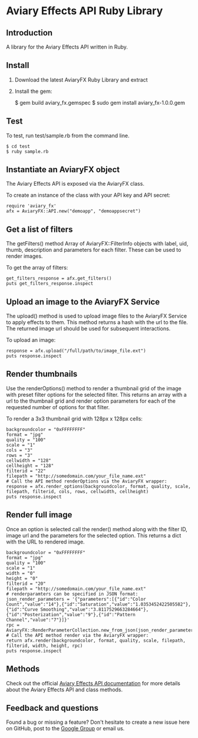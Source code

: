 # Aviary Effects API Ruby Library

## Introduction

A library for the Aviary Effects API written in Ruby.

## Install

1. Download the latest AviaryFX Ruby Library and extract
2. Install the gem:

    $ gem build aviary_fx.gemspec 
    $ sudo gem install aviary_fx-1.0.0.gem

## Test

To test, run test/sample.rb from the command line.

    $ cd test
    $ ruby sample.rb

## Instantiate an AviaryFX object

The Aviary Effects API is exposed via the AviaryFX class.

To create an instance of the class with your API key and API secret:

    require 'aviary_fx'
    afx = AviaryFX::API.new("demoapp", "demoappsecret")

## Get a list of filters

The getFilters() method Array of AviaryFX::FilterInfo objects with label, uid, thumb, description and parameters for each filter. These can be used to render images.

To get the array of filters:

    get_filters_response = afx.get_filters()
    puts get_filters_response.inspect

## Upload an image to the AviaryFX Service

The upload() method is used to upload image files to the AviaryFX Service to apply effects to them. This method returns a hash with the url to the file. The returned image url should be used for subsequent interactions.

To upload an image:

    response = afx.upload("/full/path/to/image_file.ext")
    puts response.inspect

## Render thumbnails

Use the renderOptions() method to render a thumbnail grid of the image with preset filter options for the selected filter. This returns an array with a url to the thumbnail grid and render option parameters for each of the requested number of options for that filter.

To render a 3x3 thumbnail grid with 128px x 128px cells:

    backgroundcolor = "0xFFFFFFFF"
    format = "jpg"
    quality = "100"
    scale = "1"
    cols = "3"
    rows = "3"
    cellwidth = "128"
    cellheight = "128"
    filterid = "22"
    filepath = "http://somedomain.com/your_file_name.ext"
    # Call the API method renderOptions via the AviaryFX wrapper:
    response = afx.render_options(backgroundcolor, format, quality, scale, filepath, filterid, cols, rows, cellwidth, cellheight)
    puts response.inspect

## Render full image

Once an option is selected call the render() method along with the filter ID, image url and the parameters for the selected option. This returns a dict with the URL to rendered image.

    backgroundcolor = "0xFFFFFFFF"
    format = "jpg"
    quality = "100"
    scale = "1"
    width = "0"
    height = "0"
    filterid = "20"
    filepath = "http://somedomain.com/your_file_name.ext"
    # renderparamters can be specified in JSON format:
    json_render_parameters = '{"parameters":[{"id":"Color Count","value":"14"},{"id":"Saturation","value":"1.0353452422505582"},{"id":"Curve Smoothing","value":"3.8117529663284664"},{"id":"Posterization","value":"9"},{"id":"Pattern Channel","value":"7"}]}'
    rpc = AviaryFX::RenderParameterCollection.new_from_json(json_render_parameters)
    # Call the API method render via the AviaryFX wrapper:
    return afx.render(backgroundcolor, format, quality, scale, filepath, filterid, width, height, rpc)
    puts response.inspect

## Methods

Check out the official [Aviary Effects API documentation](http://developers.aviary.com/effects-api) for more details about the Aviary Effects API and class methods.

## Feedback and questions

Found a bug or missing a feature? Don't hesitate to create a new issue here on GitHub, post to the [Google Group](http://groups.google.com/group/aviaryapi) or email us.


